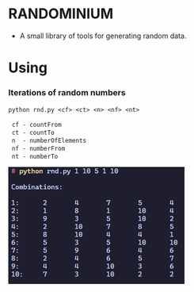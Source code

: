 # RANDOMINIUM

- A small library of tools for generating random data.

# Using

### Iterations of random numbers
```shell
python rnd.py <cf> <ct> <n> <nf> <nt>
```
```
 cf - countFrom  
 ct - countTo 
 n  - numberOfElements 
 nf - numberFrom 
 nt - numberTo 
```

![](image.png)
